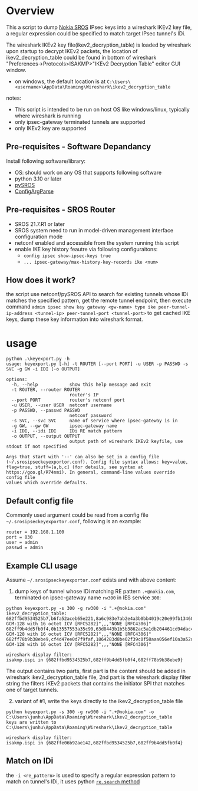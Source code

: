 # Overview
This a script to dump [Nokia SROS](https://documentation.nokia.com/sr/) IPsec keys into a wireshark IKEv2 key file, a regular expression could be specified to match target IPsec tunnel's IDi.

The wireshark IKEv2 key file(ikev2_decryption_table) is loaded by wireshark upon startup to decrypt IKEv2 packets, the location of ikev2_decryption_table could be found in bottom of wireshark "Preferences->Protocols>ISAKMP>"IKEv2 Decryption Table" editor GUI window.
    
- on windows, the default location is at `C:\Users\<username>\AppData\Roaming\Wireshark\ikev2_decryption_table`

notes:
- This script is intended to be run on host OS like windows/linux, typically where wireshark is running
- only ipsec-gateway terminated tunnels are supported
- only IKEv2 key are supported




## Pre-requisites - Software Depandancy
Install following software/library:
- OS: should work on any OS that supports following software
- python 3.10 or later
- [pySROS](https://pypi.org/project/pysros/)
- [ConfigArgParse](https://pypi.org/project/ConfigArgParse/)

## Pre-requisites - SROS Router

- SROS 21.7.R1 or later
- SROS system need to run in model-driven management interface configuration mode
- netconf enabled and accessible from the system running this script 
- enable IKE key history feautre via following configuraitons:
    - `config ipsec show-ipsec-keys true`
    - `... ipsec-gateway/max-history-key-records ike <num>`

## How does it work?
the script use netconf/pySROS API to search for existing tunnels whose IDi matches the specified pattern, get the remote tunnel endpoint, then execute command `admin ipsec show key gateway <gw-name> type ike peer-tunnel-ip-address <tunnel-ip> peer-tunnel-port <tunnel-port>` to get cached IKE keys, dump these key information into wireshark format.

# usage
```
python .\keyexport.py -h
usage: keyexport.py [-h] -t ROUTER [--port PORT] -u USER -p PASSWD -s SVC -g GW -i IDI [-o OUTPUT]

options:
  -h, --help            show this help message and exit
  -t ROUTER, --router ROUTER
                        router's IP
  --port PORT           router's netconf port
  -u USER, --user USER  netconf username
  -p PASSWD, --passwd PASSWD
                        netconf password
  -s SVC, --svc SVC     name of service where ipsec-gateway is in
  -g GW, --gw GW        ipsec-gateway name
  -i IDI, --idi IDI     IDi RE match pattern
  -o OUTPUT, --output OUTPUT
                        output path of wireshark IKEv2 keyfile, use stdout if not specified

Args that start with '--' can also be set in a config file (~/.srosipseckeyexportor.conf). Config file syntax allows: key=value,
flag=true, stuff=[a,b,c] (for details, see syntax at https://goo.gl/R74nmi). In general, command-line values override config file
values which override defaults.
```

## Default config file
Commonly used argument could be read from a config file `~/.srosipseckeyexportor.conf`, following is an example:
```
router = 192.168.1.100
port = 830
user = admin
passwd = admin
```
## Example CLI usage
Assume `~/.srosipseckeyexportor.conf` exists and with above content:

1. dump keys of tunnel whose IDi matching RE pattern `.+@nokia.com`, terminated on ipsec-gateway name `rw300` in IES service `300`:
```
python keyexport.py -s 300 -g rw300 -i ".+@nokia.com"
ikev2_decryption_table:
682ffbd9534525b7,b6fa52aceb65e221,8a6c983e7ab2e4a3b0bb4019c20e99fb134686c0,24db145fc32cda417d48a43691f9d3a60a471585,"AES-GCM-128 with 16 octet ICV [RFC5282]",,,"NONE [RFC4306]"
682ff9b4dd5fb0f4,0b13557553a35c90,63d8443b1b5b3862ac5a1db204461cd94dac45b9,9cd58801c3b32c84cae9b764838caa371864aa8c,"AES-GCM-128 with 16 octet ICV [RFC5282]",,,"NONE [RFC4306]"
682ff78b9b38ebe9,cf4d47ee0d7f9faf,1864283d8be02f39c0f58aaa056ef10a3a52dfa4,be90b04ef123799b12b43c6257cb7a3193990640,"AES-GCM-128 with 16 octet ICV [RFC5282]",,,"NONE [RFC4306]"

wireshark display filter:
isakmp.ispi in {682ffbd9534525b7,682ff9b4dd5fb0f4,682ff78b9b38ebe9}
```
The output contains two parts, first part is the content should be added in wireshark ikev2_decryption_table file, 2nd part is the wireshark display filter string the filters IKEv2 packets that contains the initiator SPI that matches one of target tunnels. 


2. variant of #1, write the keys directly to the ikev2_decryption_table file
```
python keyexport.py -s 300 -g rw300 -i ".+@nokia.com" -o C:\Users\junhu\AppData\Roaming\Wireshark\ikev2_decryption_table
keys are written to C:\Users\junhu\AppData\Roaming\Wireshark\ikev2_decryption_table

wireshark display filter:
isakmp.ispi in {682ffe06b92ae142,682ffbd9534525b7,682ff9b4dd5fb0f4}
```

## Match on IDi
the `-i <re_pattern>` is used to specify a regular expression pattern to match on tunnel's IDi, it uses python [`re.search` method](https://docs.python.org/3/library/re.html#re.search)